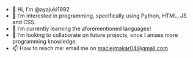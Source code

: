- 👋 Hi, I’m @ayajuki1992
- 👀 I’m interested in programming, specifically using Python, HTML, JS and CSS.
- 🌱 I’m currently learning the aforementioned languages!
- 💞️ I’m looking to collaborate on future projects, once I amass more programming knowledge.
- 📫 How to reach me: email me on maciejmakar04@gmail.com

<!---
ayajuki1992/ayajuki1992 is a ✨ special ✨ repository because its `README.md` (this file) appears on your GitHub profile.
You can click the Preview link to take a look at your changes.
--->
